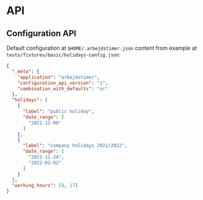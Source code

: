 # API

## Configuration API

Default configuration at `$HOME/.arbejdstimer.json` content from example at
`tests/fixtures/basic/holidays-config.json`:
```json
{
  "_meta": {
    "application": "arbejdstimer",
    "configuration_api_version": "1",
    "combination_with_defaults": "or"
  },
  "holidays": [
    {
      "label": "public holiday",
      "date_range": [
        "2021-12-08"
      ]
    },
    {
      "label": "company holidays 2021/2022",
      "date_range": [
        "2021-12-24",
        "2022-01-02"
      ]
    }
  ],
  "working_hours": [8, 17]
}
```
